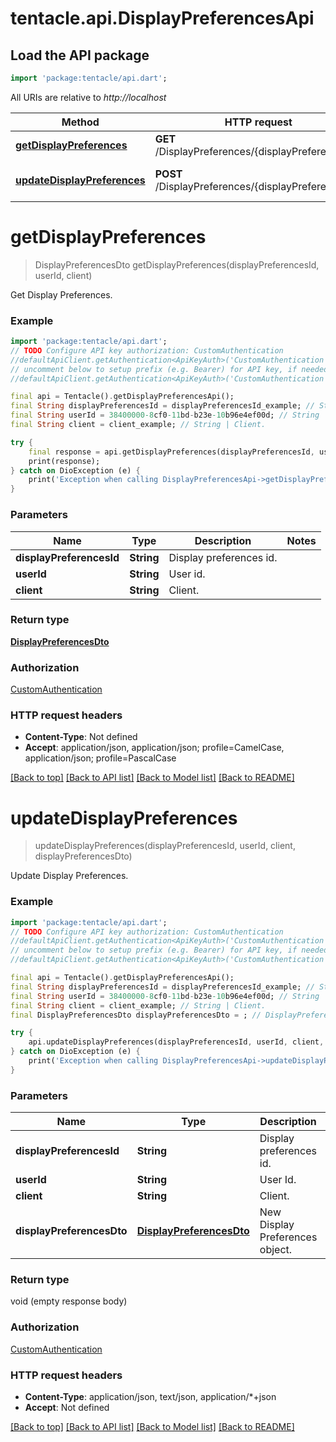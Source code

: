# tentacle.api.DisplayPreferencesApi

## Load the API package
```dart
import 'package:tentacle/api.dart';
```

All URIs are relative to *http://localhost*

Method | HTTP request | Description
------------- | ------------- | -------------
[**getDisplayPreferences**](DisplayPreferencesApi.md#getdisplaypreferences) | **GET** /DisplayPreferences/{displayPreferencesId} | Get Display Preferences.
[**updateDisplayPreferences**](DisplayPreferencesApi.md#updatedisplaypreferences) | **POST** /DisplayPreferences/{displayPreferencesId} | Update Display Preferences.


# **getDisplayPreferences**
> DisplayPreferencesDto getDisplayPreferences(displayPreferencesId, userId, client)

Get Display Preferences.

### Example
```dart
import 'package:tentacle/api.dart';
// TODO Configure API key authorization: CustomAuthentication
//defaultApiClient.getAuthentication<ApiKeyAuth>('CustomAuthentication').apiKey = 'YOUR_API_KEY';
// uncomment below to setup prefix (e.g. Bearer) for API key, if needed
//defaultApiClient.getAuthentication<ApiKeyAuth>('CustomAuthentication').apiKeyPrefix = 'Bearer';

final api = Tentacle().getDisplayPreferencesApi();
final String displayPreferencesId = displayPreferencesId_example; // String | Display preferences id.
final String userId = 38400000-8cf0-11bd-b23e-10b96e4ef00d; // String | User id.
final String client = client_example; // String | Client.

try {
    final response = api.getDisplayPreferences(displayPreferencesId, userId, client);
    print(response);
} catch on DioException (e) {
    print('Exception when calling DisplayPreferencesApi->getDisplayPreferences: $e\n');
}
```

### Parameters

Name | Type | Description  | Notes
------------- | ------------- | ------------- | -------------
 **displayPreferencesId** | **String**| Display preferences id. | 
 **userId** | **String**| User id. | 
 **client** | **String**| Client. | 

### Return type

[**DisplayPreferencesDto**](DisplayPreferencesDto.md)

### Authorization

[CustomAuthentication](../README.md#CustomAuthentication)

### HTTP request headers

 - **Content-Type**: Not defined
 - **Accept**: application/json, application/json; profile=CamelCase, application/json; profile=PascalCase

[[Back to top]](#) [[Back to API list]](../README.md#documentation-for-api-endpoints) [[Back to Model list]](../README.md#documentation-for-models) [[Back to README]](../README.md)

# **updateDisplayPreferences**
> updateDisplayPreferences(displayPreferencesId, userId, client, displayPreferencesDto)

Update Display Preferences.

### Example
```dart
import 'package:tentacle/api.dart';
// TODO Configure API key authorization: CustomAuthentication
//defaultApiClient.getAuthentication<ApiKeyAuth>('CustomAuthentication').apiKey = 'YOUR_API_KEY';
// uncomment below to setup prefix (e.g. Bearer) for API key, if needed
//defaultApiClient.getAuthentication<ApiKeyAuth>('CustomAuthentication').apiKeyPrefix = 'Bearer';

final api = Tentacle().getDisplayPreferencesApi();
final String displayPreferencesId = displayPreferencesId_example; // String | Display preferences id.
final String userId = 38400000-8cf0-11bd-b23e-10b96e4ef00d; // String | User Id.
final String client = client_example; // String | Client.
final DisplayPreferencesDto displayPreferencesDto = ; // DisplayPreferencesDto | New Display Preferences object.

try {
    api.updateDisplayPreferences(displayPreferencesId, userId, client, displayPreferencesDto);
} catch on DioException (e) {
    print('Exception when calling DisplayPreferencesApi->updateDisplayPreferences: $e\n');
}
```

### Parameters

Name | Type | Description  | Notes
------------- | ------------- | ------------- | -------------
 **displayPreferencesId** | **String**| Display preferences id. | 
 **userId** | **String**| User Id. | 
 **client** | **String**| Client. | 
 **displayPreferencesDto** | [**DisplayPreferencesDto**](DisplayPreferencesDto.md)| New Display Preferences object. | 

### Return type

void (empty response body)

### Authorization

[CustomAuthentication](../README.md#CustomAuthentication)

### HTTP request headers

 - **Content-Type**: application/json, text/json, application/*+json
 - **Accept**: Not defined

[[Back to top]](#) [[Back to API list]](../README.md#documentation-for-api-endpoints) [[Back to Model list]](../README.md#documentation-for-models) [[Back to README]](../README.md)

